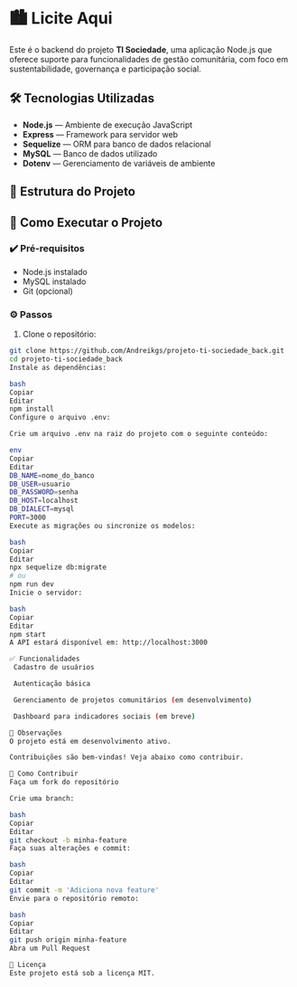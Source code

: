 # 🏙️ Licite Aqui

Este é o backend do projeto **TI Sociedade**, uma aplicação Node.js que oferece suporte para funcionalidades de gestão comunitária, com foco em sustentabilidade, governança e participação social.

## 🛠 Tecnologias Utilizadas

- **Node.js** — Ambiente de execução JavaScript
- **Express** — Framework para servidor web
- **Sequelize** — ORM para banco de dados relacional
- **MySQL** — Banco de dados utilizado
- **Dotenv** — Gerenciamento de variáveis de ambiente

## 📁 Estrutura do Projeto

## 🚀 Como Executar o Projeto

### ✔️ Pré-requisitos

- Node.js instalado
- MySQL instalado
- Git (opcional)

### ⚙️ Passos

1. Clone o repositório:

```bash
git clone https://github.com/Andreikgs/projeto-ti-sociedade_back.git
cd projeto-ti-sociedade_back
Instale as dependências:

bash
Copiar
Editar
npm install
Configure o arquivo .env:

Crie um arquivo .env na raiz do projeto com o seguinte conteúdo:

env
Copiar
Editar
DB_NAME=nome_do_banco
DB_USER=usuario
DB_PASSWORD=senha
DB_HOST=localhost
DB_DIALECT=mysql
PORT=3000
Execute as migrações ou sincronize os modelos:

bash
Copiar
Editar
npx sequelize db:migrate
# ou
npm run dev
Inicie o servidor:

bash
Copiar
Editar
npm start
A API estará disponível em: http://localhost:3000

✅ Funcionalidades
 Cadastro de usuários

 Autenticação básica

 Gerenciamento de projetos comunitários (em desenvolvimento)

 Dashboard para indicadores sociais (em breve)

📌 Observações
O projeto está em desenvolvimento ativo.

Contribuições são bem-vindas! Veja abaixo como contribuir.

🤝 Como Contribuir
Faça um fork do repositório

Crie uma branch:

bash
Copiar
Editar
git checkout -b minha-feature
Faça suas alterações e commit:

bash
Copiar
Editar
git commit -m 'Adiciona nova feature'
Envie para o repositório remoto:

bash
Copiar
Editar
git push origin minha-feature
Abra um Pull Request

📄 Licença
Este projeto está sob a licença MIT.
